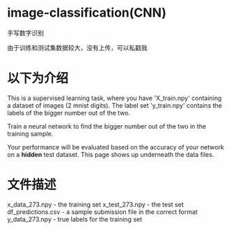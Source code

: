 # image-classification(CNN)
手写数字识别

由于训练和测试集数据较大，没有上传，可以私戳我


# 以下为介绍

This is a supervised learning task, where you have 'X_train.npy' containing a dataset of images (2 mnist digits). The label set 'y_train.npy' contains the labels of the bigger number out of the two.

Train a neural network to find the bigger number out of the two in the training sample.

Your performance will be evaluated based on the accuracy of your network on a **hidden** test dataset.
This page shows up underneath the data files.

# 文件描述

x_data_273.npy - the training set
x_test_273.npy - the test set
df_predictions.csv - a sample submission file in the correct format
y_data_273.npy - true labels for the training set


